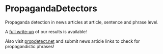 # PropagandaDetectors
Propaganda detection in news articles at article, sentence and phrase level.

A [full write-up](https://sites.google.com/view/propagandadetectors/home) of our results is available!  

Also visit [propdetect.net](http://propdetect.net/) and submit news article links to check for propagandistic phrases!
